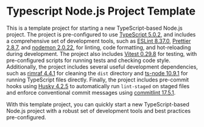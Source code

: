 # Typescript Node.js Project Template

This is a template project for starting a new TypeScript-based Node.js project. 
The project is pre-configured to use [TypeScript 5.0.2](https://www.typescriptlang.org/docs/), 
and includes a comprehensive set of development tools, such as [ESLint 8.37.0](https://eslint.org/docs/), 
[Prettier 2.8.7](https://prettier.io/docs/en/), and [nodemon 2.0.22](https://nodemon.io/), for linting, code formatting, and hot-reloading during development. 
The project also includes [Vitest 0.29.8](https://vitest.dev/) for testing, with pre-configured scripts for running tests and checking code style. 
Additionally, the project includes several useful development dependencies, such as [rimraf 4.4.1](https://github.com/isaacs/rimraf) for cleaning the `dist` directory
 and [ts-node 10.9.1](https://github.com/TypeStrong/ts-node) for running TypeScript files directly. 
Finally, the project includes pre-commit hooks using [Husky 4.2.5](https://typicode.github.io/husky/#/) to automatically run `lint-staged` on staged files 
and enforce conventional commit messages using [commitlint 17.5.1](https://commitlint.js.org/).

With this template project, you can quickly start a new TypeScript-based Node.js project with a robust set of development tools and best practices pre-configured.
